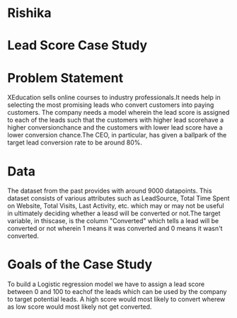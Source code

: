 # Rishika
# Lead Score Case Study
# Problem Statement
XEducation sells online courses to industry professionals.It needs help in selecting the most promising leads who convert customers into paying customers. The company needs a model wherein the lead score is assigned to each of the leads such that the customers with higher lead scorehave a higher conversionchance and the customers with lower lead score have a lower conversion chance.The CEO, in particular, has given a ballpark of the target lead conversion rate to be around 80%.
# Data
The dataset from the past provides with around 9000 datapoints. This dataset consists of various attributes such as LeadSource, Total Time Spent on Website, Total Visits, Last Activity, etc. which may or may not be useful in ultimately deciding whether a leasd will be converted or not.The target variable, in thiscase, is the column "Converted" which tells a lead will be converted or not wherein 1 means it was converted and 0 means it wasn't converted.
# Goals of the Case Study
To build a Logistic regression model we have to assign a lead score between 0 and 100 to eachof the leads which can be used by the company to target potential leads. A high score would most likely to convert wherew as low score would most likely not get converted. 

